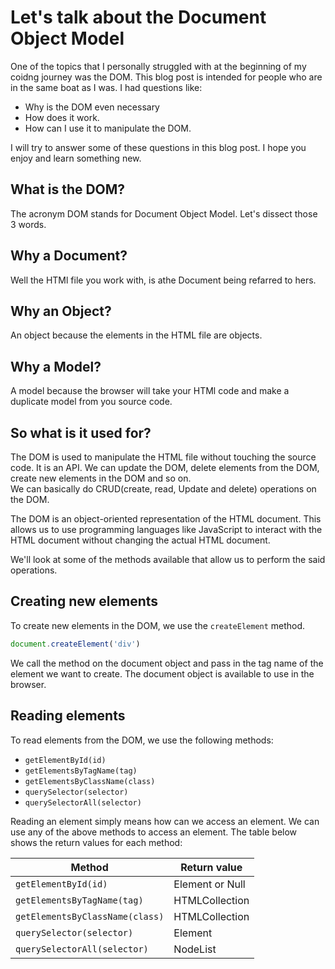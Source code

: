 # Let's talk about the Document Object Model
One of the topics that I personally struggled with at the beginning of my coidng journey was the DOM. This blog post is intended for people who are in the same boat as I was. 
I had questions like:

- Why is the DOM even necessary
- How does it work. 
- How can I use it to manipulate the DOM.

I will try to answer some of these questions in this blog post. I hope you enjoy and learn something new.

## What is the DOM?
The acronym DOM stands for Document Object Model. 
Let's dissect those 3 words.

## Why a Document?
Well the HTMl file you work with, is athe Document being refarred to hers.

## Why an Object?
An object because the elements in the HTML file are objects.

## Why a Model?
A model because the browser will take your HTMl code and make a duplicate model from you source code.

## So what is it used for?
The DOM is used to manipulate the HTML file without touching the source code. It is an API.
We can update the DOM, delete elements from the DOM, create new elements in the DOM and so on.\
We can basically do CRUD(create, read, Update and delete) operations on the DOM.

The DOM is an object-oriented representation of the HTML document. This allows us to use programming languages like JavaScript to interact with the HTML document without changing the actual HTML document.

We'll look at some of the methods available that allow us to perform the said operations. 

## Creating new elements
To create new elements in the DOM, we use the `createElement` method.

```js
document.createElement('div')
```
We call the method on the document object and pass in the tag name of the element we want to create. The document object is available to use in the browser. 

## Reading elements
To read elements from the DOM, we use the following methods:

- `getElementById(id)`
- `getElementsByTagName(tag)`
- `getElementsByClassName(class)`
- `querySelector(selector)`
- `querySelectorAll(selector)`


Reading an element simply means how can we access an element. We can use any of the above methods to access an element. The table below shows the return values for each method:

| Method | Return value |
| --- | --- |
| `getElementById(id)` | Element or Null |
| `getElementsByTagName(tag)` | HTMLCollection |
| `getElementsByClassName(class)` | HTMLCollection |
| `querySelector(selector)` | Element |
| `querySelectorAll(selector)` | NodeList |


